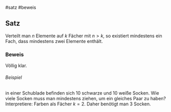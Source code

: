 #satz #beweis 
## Satz
Verteilt man $n$ Elemente auf $k$ Fächer mit $n > k$, so existiert mindestens ein Fach, dass mindestens zwei Elemente enthält.
### Beweis
Völlig klar.

###### Beispiel
in einer Schublade befinden sich 10 schwarze und 10 weiße Socken. Wie viele Socken muss man mindestens ziehen, um ein gleiches Paar zu haben?
Interpretiere: Farben als Fächer $k=2$. Daher benötigt man 3 Socken.